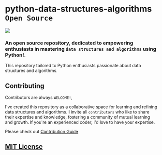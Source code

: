 # python-data-structures-algorithms `Open Source`

<img src="https://img.shields.io/badge/python-3670A0?style=for-the-badge&logo=python&logoColor=ffdd54" />

### An open source repository, dedicated to empowering enthusiasts in mastering `data structures and algorithms` using Python!.

This repository tailored to Python enthusiasts passionate about data structures and algorithms.

## Contributing

Contributors are always `WELCOME!`,

I've created this repository as a collaborative space for learning and refining data structures and algorithms. I invite all `contributors` who like to share their expertise and knowledge, fostering a community of mutual learning and growth. If you're an experienced coder, I'd love to have your expertise.

Please check out [Contribution Guide](CONTRIBUTING.md)

## [MIT License](LICENSE)

